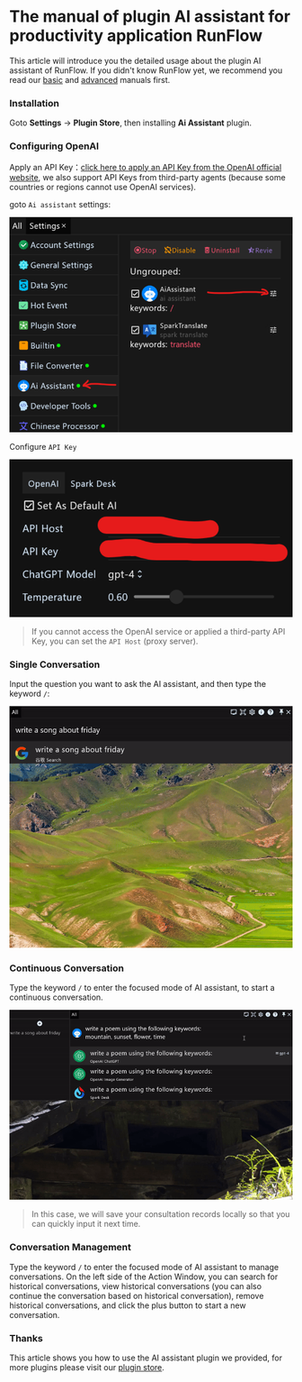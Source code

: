 # The manual of plugin AI assistant for productivity application RunFlow

This article will introduce you the detailed usage about the plugin AI assistant of RunFlow. If you didn't know RunFlow yet, we recommend you read our [basic](runflow_basic_point.md) and [advanced](runflow_advanced_point.md) manuals first.

### Installation

Goto **Settings** -> **Plugin Store**, then installing **Ai Assistant** plugin.

### Configuring OpenAI

Apply an API Key：[click here to apply an API Key from the OpenAI official website](https://platform.openai.com/account/api-keys), we also support API Keys  from third-party agents (because some countries or regions cannot use OpenAI services).

goto `Ai assistant` settings:

![openai_1](images/ai_settings_open_enus.png)

Configure `API Key`

![openai_2](images/ai_settings_openai_enus.png)

> If you cannot access the OpenAI service or applied a third-party API Key, you can set the `API Host` (proxy server).

### Single Conversation

Input the question you want to ask the AI assistant, and then type the keyword `/`:

![once_chat_2](images/ai_once_chat_enus.gif)

### Continuous Conversation

Type the keyword `/` to enter the focused mode of AI assistant, to start a continuous conversation.

![continue_chat](images/ai_continue_chat_enus.gif)

> In this case, we will save your consultation records locally so that you can quickly input it next time.

### Conversation Management

Type the keyword `/` to enter the focused mode of AI assistant to manage conversations. On the left side of the Action Window, you can search for historical conversations, view historical conversations (you can also continue the conversation based on historical conversation), remove historical conversations, and click the plus button to start a new conversation.

### Thanks

This article shows you how to use the AI assistant plugin we provided, for more plugins please visit our [plugin store](https://myrest.top/store/plugin).
